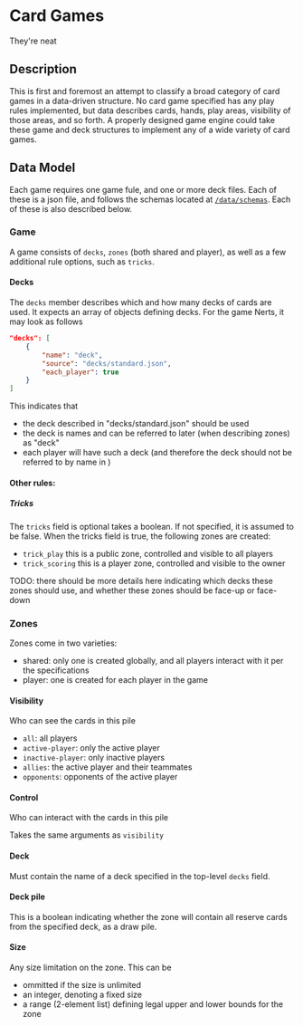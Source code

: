 # Card Games

They're neat

## Description

This is first and foremost an attempt to classify a broad category of card games in a data-driven structure.
No card game specified has any play rules implemented, but data describes cards, hands, play areas, visibility of those areas, and so forth.
A properly designed game engine could take these game and deck structures to implement any of a wide variety of card games.

## Data Model

Each game requires one game fule, and one or more deck files.
Each of these is a json file, and follows the schemas located at [`/data/schemas`](./data/schemas/).
Each of these is also described below.

### Game

A game consists of `decks`, `zones` (both shared and player), as well as a few additional rule options, such as `tricks`.

#### Decks

The `decks` member describes which and how many decks of cards are used.
It expects an array of objects defining decks.
For the game Nerts, it may look as follows

```json
"decks": [
    {
        "name": "deck",
        "source": "decks/standard.json",
        "each_player": true
    }
]
```

This indicates that

- the deck described in "decks/standard.json" should be used
- the deck is names and can be referred to later (when describing zones) as "deck"
- each player will have such a deck (and therefore the deck should not be referred to by name in )

#### Other rules:

##### Tricks

The `tricks` field is optional takes a boolean.
If not specified, it is assumed to be false.
When the tricks field is true, the following zones are created:

- `trick_play` this is a public zone, controlled and visible to all players
- `trick_scoring` this is a player zone, controlled and visible to the owner

TODO: there should be more details here indicating which decks these zones should use, and whether these zones should be face-up or face-down

### Zones

Zones come in two varieties:

- shared: only one is created globally, and all players interact with it per the specifications
- player: one is created for each player in the game

#### Visibility

Who can see the cards in this pile

- `all`: all players
- `active-player`: only the active player
- `inactive-player`: only inactive players
- `allies`: the active player and their teammates
- `opponents`: opponents of the active player

#### Control

Who can interact with the cards in this pile

Takes the same arguments as `visibility`

#### Deck

Must contain the name of a deck specified in the top-level `decks` field.

#### Deck pile

This is a boolean indicating whether the zone will contain all reserve cards from the specified deck, as a draw pile.

#### Size

Any size limitation on the zone.
This can be
- ommitted if the size is unlimited
- an integer, denoting a fixed size
- a range (2-element list) defining legal upper and lower bounds for the zone
